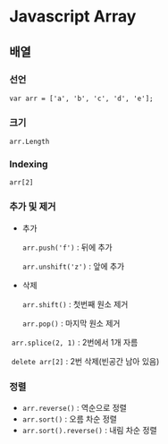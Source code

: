 # Javascript Array

## 배열 

### 선언

```
var arr = ['a', 'b', 'c', 'd', 'e'];
```



### 크기 

```
arr.Length
```



### Indexing

```
arr[2]
```



### 추가 및 제거

- 추가

  `arr.push('f')` : 뒤에 추가

  `arr.unshift('z')` : 앞에 추가


- 삭제

  `arr.shift()` : 첫번째 원소 제거

  `arr.pop()` : 마지막 원소 제거



​	`arr.splice(2, 1)` : 2번에서 1개 자름

​	`delete arr[2]` : 2번 삭제(빈공간 남아 있음)



### 정렬

- `arr.reverse()` : 역순으로 정렬
- `arr.sort()` : 오름 차순 정렬
- `arr.sort().reverse()` : 내림 차순 정렬



